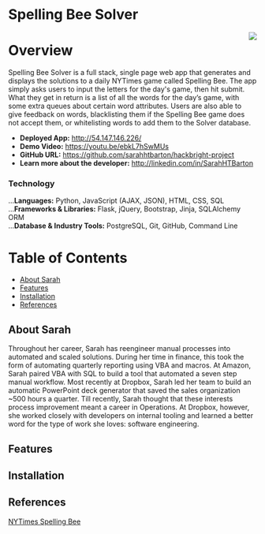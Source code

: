 # Spelling Bee Solver
<img src="/static/images/homepage.png" align="right" />  



# Overview
Spelling Bee Solver is a full stack, single page web app that generates and displays the solutions to a daily NYTimes game called Spelling Bee. The app simply asks users to input the letters for the day's game, then hit submit. What they get in return is a list of all the words for the day’s game, with some extra queues about certain word attributes. Users are also able to give feedback on words, blacklisting them if the Spelling Bee game does not accept them, or whitelisting words to add them to the Solver database.


- **Deployed App:** http://54.147.146.226/  
- **Demo Video:** https://youtu.be/ebkL7hSwMUs  
- **GitHub URL:** https://github.com/sarahhtbarton/hackbright-project  
- **Learn more about the developer:** http://linkedin.com/in/SarahHTBarton  

### Technology
...**Languages:** Python, JavaScript (AJAX, JSON), HTML, CSS, SQL  
...**Frameworks & Libraries:** Flask, jQuery, Bootstrap, Jinja, SQLAlchemy ORM  
...**Database & Industry Tools:** PostgreSQL, Git, GitHub, Command Line  

# Table of Contents
- [About Sarah](#about)
- [Features](#features)
- [Installation](#installation)
- [References](#references)

## <a name="about"></a>About Sarah
Throughout her career, Sarah has reengineer manual processes into automated and scaled solutions. During her time in finance, this took the form of automating quarterly reporting using VBA and macros. At Amazon, Sarah paired VBA with SQL to build a tool that automated a seven step manual workflow. Most recently at Dropbox, Sarah led her team to build an automatic PowerPoint deck generator that saved the sales organization ~500 hours a quarter. Till recently, Sarah thought that these interests process improvement meant a career in Operations. At Dropbox, however, she worked closely with developers on internal tooling and learned a better word for the type of work she loves: software engineering.

## <a name="features"></a>Features

## <a name="installation"></a>Installation

## <a name="references"></a>References
[NYTimes Spelling Bee](https://www.nytimes.com/puzzles/spelling-bee)
